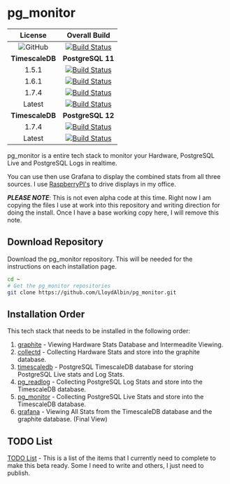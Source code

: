 # pg_monitor

|License|Overall Build|
|:---:|:---:|
|![GitHub](https://img.shields.io/github/license/LloydAlbin/pg_monitor)|[![Build Status](https://www.travis-ci.org/LloydAlbin/pg_monitor.svg?branch=master)](https://www.travis-ci.org/LloydAlbin/pg_monitor/builds)|
|**TimescaleDB**|**PostgreSQL 11**|
|1.5.1|[![Build Status](https://travis-matrix-badges.herokuapp.com/repos/LloydAlbin/pg_monitor/branches/master/5)](https://www.travis-ci.org/LloydAlbin/pg_monitor/builds)|
|1.6.1|[![Build Status](https://travis-matrix-badges.herokuapp.com/repos/LloydAlbin/pg_monitor/branches/master/6)](https://www.travis-ci.org/LloydAlbin/pg_monitor/builds)|
|1.7.4|[![Build Status](https://travis-matrix-badges.herokuapp.com/repos/LloydAlbin/pg_monitor/branches/master/1)](https://www.travis-ci.org/LloydAlbin/pg_monitor/builds)|
|Latest|[![Build Status](https://travis-matrix-badges.herokuapp.com/repos/LloydAlbin/pg_monitor/branches/master/3)](https://www.travis-ci.org/LloydAlbin/pg_monitor/builds)|
|**TimescaleDB**|**PostgreSQL 12**|
|1.7.4|[![Build Status](https://travis-matrix-badges.herokuapp.com/repos/LloydAlbin/pg_monitor/branches/master/2)](https://www.travis-ci.org/LloydAlbin/pg_monitor/builds)|
|Latest|[![Build Status](https://travis-matrix-badges.herokuapp.com/repos/LloydAlbin/pg_monitor/branches/master/4)](https://www.travis-ci.org/LloydAlbin/pg_monitor/builds)|

pg_monitor is a entire tech stack to monitor your Hardware, PostgreSQL Live and PostgreSQL Logs in realtime.

You can use then use Grafana to display the combined stats from all three sources. I use [RaspberryPI's](https://www.raspberrypi.org/) to drive displays in my office.

**_PLEASE NOTE_**: This is not even alpha code at this time. Right now I am copying the files I use at work into this repository and writing direction for doing the install. Once I have a base working copy here, I will remove this note.

## Download Repository

Download the pg_monitor repository. This will be needed for the instructions on each installation page.

```bash
cd ~
# Get the pg_monitor repositories
git clone https://github.com/LloydAlbin/pg_monitor.git
```

## Installation Order

This tech stack that needs to be installed in the following order:

1. [graphite](/graphite/README.md) - Viewing Hardware Stats Database and Intermeadite Viewing.
1. [collectd](/collectd/README.md) - Collecting Hardware Stats and store into the graphite database.
1. [timescaledb](/timescaledb/README.md) - PostgreSQL TimescaleDB database for storing PostgreSQL Live stats and Log Stats.
1. [pg_readlog](/pg_readlog/README.md) - Collecting PostgreSQL Log Stats and store into the TimescaleDB database.
1. [pg_monitor](/pg_monitor/README.md) - Collecting PostgreSQL Live Stats and store into the TimescaleDB database.
1. [grafana](/grafana/README.md) - Viewing All Stats from the TimescaleDB database and the graphite database. (Final View)

## TODO List

[TODO List](/TODO.md) - This is a list of the items that I currently need to complete to make this beta ready. Some I need to write and others, I just need to publish.
